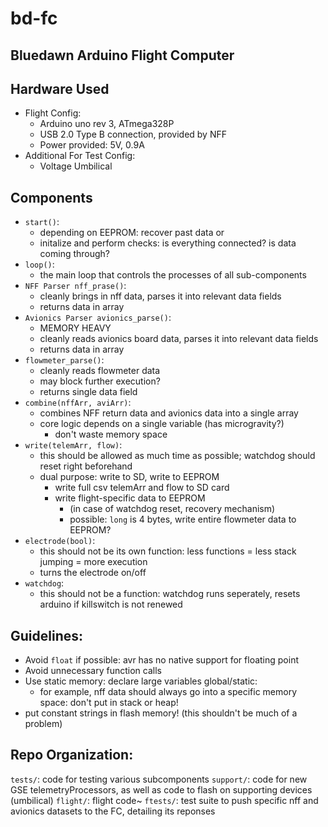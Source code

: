 # bd-fc
Bluedawn Arduino Flight Computer
----
## Hardware Used

- Flight Config:
  - Arduino uno rev 3, ATmega328P
  - USB 2.0 Type B connection, provided by NFF
  - Power provided: 5V, 0.9A
- Additional For Test Config:
  - Voltage Umbilical
  
## Components

- `start()`:
  - depending on EEPROM: recover past data or
  - initalize and perform checks: is everything connected? is data coming through?
- `loop()`:
  - the main loop that controls the processes of all sub-components
- `NFF Parser nff_prase()`:
  - cleanly brings in nff data, parses it into relevant data fields
  - returns data in array
- `Avionics Parser avionics_parse()`:
  - MEMORY HEAVY
  - cleanly reads avionics board data, parses it into relevant data fields
  - returns data in array
- `flowmeter_parse()`:
  - cleanly reads flowmeter data
  - may block further execution?
  - returns single data field
- `combine(nffArr, aviArr)`:
  - combines NFF return data and avionics data into a single array
  - core logic depends on a single variable (has microgravity?) 
    - don't waste memory space
- `write(telemArr, flow)`:
  - this should be allowed as much time as possible; watchdog should reset right beforehand
  - dual purpose: write to SD, write to EEPROM
    - write full csv telemArr and flow to SD card
    - write flight-specific data to EEPROM
      - (in case of watchdog reset, recovery mechanism)
      - possible: `long` is 4 bytes, write entire flowmeter data to EEPROM?
- `electrode(bool)`:
  - this should not be its own function: less functions = less stack jumping = more execution
  - turns the electrode on/off
- `watchdog`:
  - this should not be a function: watchdog runs seperately, resets arduino if killswitch is not renewed
  
## Guidelines:

- Avoid `float` if possible: avr has no native support for floating point
- Avoid unnecessary function calls
- Use static memory: declare large variables global/static:
  - for example, nff data should always go into a specific memory space: don't put in stack or heap!
- put constant strings in flash memory! (this shouldn't be much of a problem)

## Repo Organization:
`tests/`: code for testing various subcomponents
`support/`: code for new GSE telemetryProcessors, as well as code to flash on supporting devices (umbilical)
`flight/`: flight code~
`ftests/`: test suite to push specific nff and avionics datasets to the FC, detailing its reponses
